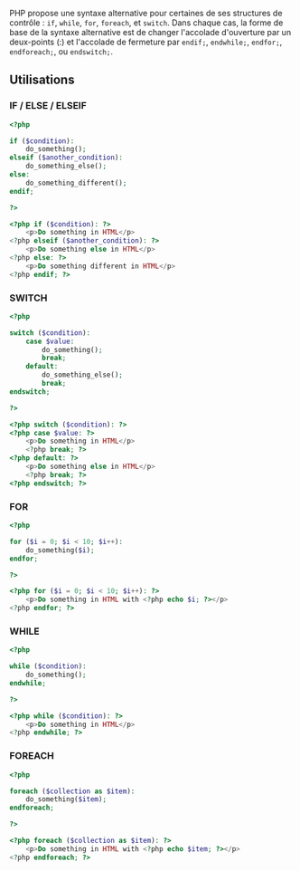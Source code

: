 PHP propose une syntaxe alternative pour certaines de ses structures de contrôle : ```if```, ```while```, ```for```, ```foreach```, et ```switch```. Dans chaque cas, la forme de base de la syntaxe alternative est de changer l'accolade d'ouverture par un deux-points (:) et l'accolade de fermeture par ```endif;```, ```endwhile;```, ```endfor;```, ```endforeach;```, ou ```endswitch;```.

## Utilisations

### IF / ELSE / ELSEIF

``` php
<?php

if ($condition):
    do_something();
elseif ($another_condition):
    do_something_else();
else:
    do_something_different();
endif;

?>

<?php if ($condition): ?>
    <p>Do something in HTML</p>
<?php elseif ($another_condition): ?>
    <p>Do something else in HTML</p>
<?php else: ?>
    <p>Do something different in HTML</p>
<?php endif; ?>
```

### SWITCH

``` php
<?php

switch ($condition):
    case $value:
        do_something();
        break;
    default:
        do_something_else();
        break;
endswitch;

?>

<?php switch ($condition): ?>
<?php case $value: ?>
    <p>Do something in HTML</p>
    <?php break; ?>
<?php default: ?>
    <p>Do something else in HTML</p>
    <?php break; ?>
<?php endswitch; ?>
```

### FOR

``` php
<?php

for ($i = 0; $i < 10; $i++):
    do_something($i);
endfor;

?>

<?php for ($i = 0; $i < 10; $i++): ?>
    <p>Do something in HTML with <?php echo $i; ?></p>
<?php endfor; ?>
```

### WHILE

``` php
<?php

while ($condition):
    do_something();
endwhile;

?>

<?php while ($condition): ?>
    <p>Do something in HTML</p>
<?php endwhile; ?>
```

### FOREACH

``` php
<?php

foreach ($collection as $item):
    do_something($item);
endforeach;

?>

<?php foreach ($collection as $item): ?>
    <p>Do something in HTML with <?php echo $item; ?></p>
<?php endforeach; ?>
```